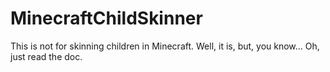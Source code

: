 # MinecraftChildSkinner
This is not for skinning children in Minecraft. Well, it is, but, you know... Oh, just read the doc.
